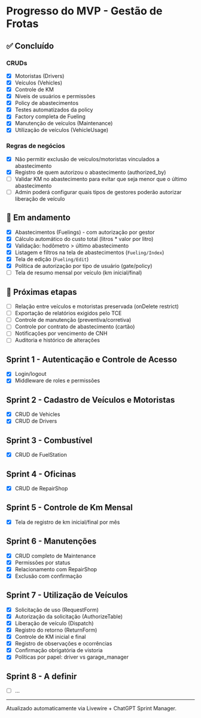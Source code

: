 # Progresso do MVP - Gestão de Frotas

## ✅ Concluído

### CRUDs

- [x] Motoristas (Drivers)
- [x] Veículos (Vehicles)
- [x] Controle de KM
- [x] Níveis de usuários e permissões
- [x] Policy de abastecimentos
- [x] Testes automatizados da policy
- [x] Factory completa de Fueling
- [x] Manutenção de veículos (Maintenance)
- [x] Utilização de veículos (VehicleUsage)

### Regras de negócios

- [x] Não permitir exclusão de veículos/motoristas vinculados a abastecimento
- [x] Registro de quem autorizou o abastecimento (authorized_by)
- [ ] Validar KM no abastecimento para evitar que seja menor que o último abastecimento
- [ ] Admin poderá configurar quais tipos de gestores poderão autorizar liberação de veículo

## 🚧 Em andamento

- [x] Abastecimentos (Fuelings) - com autorização por gestor
- [x] Cálculo automático do custo total (litros * valor por litro)
- [x] Validação: hodômetro > último abastecimento
- [x] Listagem e filtros na tela de abastecimentos (`Fueling/Index`)
- [x] Tela de edição (`Fueling/Edit`)
- [x] Política de autorização por tipo de usuário (gate/policy)
- [ ] Tela de resumo mensal por veículo (km inicial/final)

## 📌 Próximas etapas

- [ ] Relação entre veículos e motoristas preservada (onDelete restrict)
- [ ] Exportação de relatórios exigidos pelo TCE
- [ ] Controle de manutenção (preventiva/corretiva)
- [ ] Controle por contrato de abastecimento (cartão)
- [ ] Notificações por vencimento de CNH
- [ ] Auditoria e histórico de alterações

## Sprint 1 - Autenticação e Controle de Acesso

- [x] Login/logout
- [x] Middleware de roles e permissões

## Sprint 2 - Cadastro de Veículos e Motoristas

- [x] CRUD de Vehicles
- [x] CRUD de Drivers

## Sprint 3 - Combustível

- [x] CRUD de FuelStation

## Sprint 4 - Oficinas

- [x] CRUD de RepairShop

## Sprint 5 - Controle de Km Mensal

- [x] Tela de registro de km inicial/final por mês

## Sprint 6 - Manutenções

- [x] CRUD completo de Maintenance
- [x] Permissões por status
- [x] Relacionamento com RepairShop
- [x] Exclusão com confirmação

## Sprint 7 - Utilização de Veículos

- [x] Solicitação de uso (RequestForm)
- [x] Autorização da solicitação (AuthorizeTable)
- [x] Liberação de veículo (Dispatch)
- [x] Registro do retorno (ReturnForm)
- [x] Controle de KM inicial e final
- [x] Registro de observações e ocorrências
- [x] Confirmação obrigatória de vistoria
- [x] Políticas por papel: driver vs garage_manager

## Sprint 8 - A definir

- [ ] ...

---

Atualizado automaticamente via Livewire + ChatGPT Sprint Manager.
